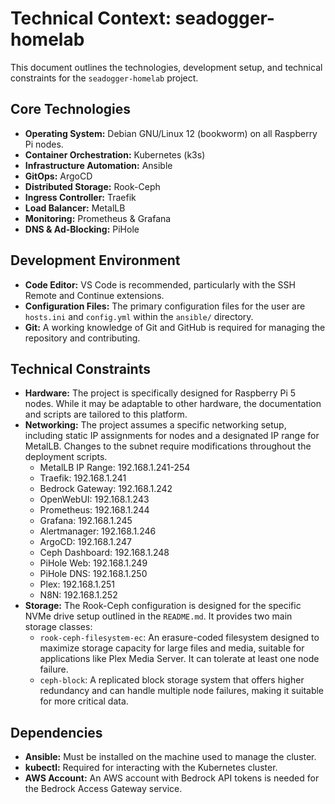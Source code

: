 # Technical Context: seadogger-homelab

This document outlines the technologies, development setup, and technical constraints for the `seadogger-homelab` project.

## Core Technologies

*   **Operating System:** Debian GNU/Linux 12 (bookworm) on all Raspberry Pi nodes.
*   **Container Orchestration:** Kubernetes (k3s)
*   **Infrastructure Automation:** Ansible
*   **GitOps:** ArgoCD
*   **Distributed Storage:** Rook-Ceph
*   **Ingress Controller:** Traefik
*   **Load Balancer:** MetalLB
*   **Monitoring:** Prometheus & Grafana
*   **DNS & Ad-Blocking:** PiHole

## Development Environment

*   **Code Editor:** VS Code is recommended, particularly with the SSH Remote and Continue extensions.
*   **Configuration Files:** The primary configuration files for the user are `hosts.ini` and `config.yml` within the `ansible/` directory.
*   **Git:** A working knowledge of Git and GitHub is required for managing the repository and contributing.

## Technical Constraints

*   **Hardware:** The project is specifically designed for Raspberry Pi 5 nodes. While it may be adaptable to other hardware, the documentation and scripts are tailored to this platform.
*   **Networking:** The project assumes a specific networking setup, including static IP assignments for nodes and a designated IP range for MetalLB. Changes to the subnet require modifications throughout the deployment scripts.
    *   MetalLB IP Range: 192.168.1.241-254
    *   Traefik: 192.168.1.241
    *   Bedrock Gateway: 192.168.1.242
    *   OpenWebUI: 192.168.1.243
    *   Prometheus: 192.168.1.244
    *   Grafana: 192.168.1.245
    *   Alertmanager: 192.168.1.246
    *   ArgoCD: 192.168.1.247
    *   Ceph Dashboard: 192.168.1.248
    *   PiHole Web: 192.168.1.249
    *   PiHole DNS: 192.168.1.250
    *   Plex: 192.168.1.251
    *   N8N: 192.168.1.252
*   **Storage:** The Rook-Ceph configuration is designed for the specific NVMe drive setup outlined in the `README.md`. It provides two main storage classes:
    *   `rook-ceph-filesystem-ec`: An erasure-coded filesystem designed to maximize storage capacity for large files and media, suitable for applications like Plex Media Server. It can tolerate at least one node failure.
    *   `ceph-block`: A replicated block storage system that offers higher redundancy and can handle multiple node failures, making it suitable for more critical data.

## Dependencies

*   **Ansible:** Must be installed on the machine used to manage the cluster.
*   **kubectl:** Required for interacting with the Kubernetes cluster.
*   **AWS Account:** An AWS account with Bedrock API tokens is needed for the Bedrock Access Gateway service.
